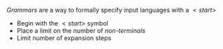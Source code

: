 *Grammars* are a way to formally specify input languages with a $<start>$
- Begin with the $<start>$ symbol 
- Place a limit on the number of *non-terminals*
- Limit number of expansion steps 
